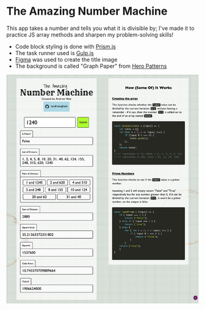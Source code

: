 # The Amazing Number Machine #

This app takes a number and tells you what it is divisible by; I've made it to practice JS array methods and sharpen my problem-solving skills!

* Code block styling is done with [Prism.js](https://prismjs.com)
* The task runner used is [Gulp.js](https://gulpjs.com)
* [Figma](https://www.figma.com) was used to create the title image
* The background is called "Graph Paper" from [Hero Patterns](https://www.heropatterns.com)


![Screenshot on 30th August 2019](/img/screencapture9thsep.png?raw=true "Screenshot of the Number Machine")